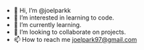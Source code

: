 - 👋 Hi, I’m @joelparkk
- 👀 I’m interested in learning to code.
- 🌱 I’m currently learning.
- 💞️ I’m looking to collaborate on projects.
- 📫 How to reach me joelpark97@gmail.com
